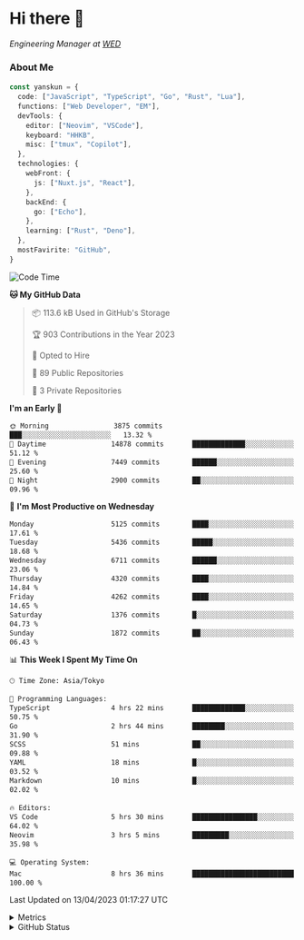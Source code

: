 # Hi there&nbsp;:wave:

<!-- ![Alt text](https://spotify-recently-played-readme.vercel.app/api?user=31kynbuubkiu3r4qh4hjuaglhfay) -->

_Engineering Manager at [WED](https://github.com/wedinc)_

### About Me

```ts
const yanskun = {
  code: ["JavaScript", "TypeScript", "Go", "Rust", "Lua"],
  functions: ["Web Developer", "EM"],
  devTools: {
    editor: ["Neovim", "VSCode"],
    keyboard: "HHKB",
    misc: ["tmux", "Copilot"],
  },
  technologies: {
    webFront: {
      js: ["Nuxt.js", "React"],
    },
    backEnd: {
      go: ["Echo"],
    },
    learning: ["Rust", "Deno"],
  },
  mostFavirite: "GitHub",
}
```

<!--START_SECTION:waka-->
![Code Time](http://img.shields.io/badge/Code%20Time-258%20hrs%2037%20mins-blue)

**🐱 My GitHub Data** 

> 📦 113.6 kB Used in GitHub's Storage 
 > 
> 🏆 903 Contributions in the Year 2023
 > 
> 💼 Opted to Hire
 > 
> 📜 89 Public Repositories 
 > 
> 🔑 3 Private Repositories 
 > 
**I'm an Early 🐤** 

```text
🌞 Morning                3875 commits        ███░░░░░░░░░░░░░░░░░░░░░░   13.32 % 
🌆 Daytime                14878 commits       █████████████░░░░░░░░░░░░   51.12 % 
🌃 Evening                7449 commits        ██████░░░░░░░░░░░░░░░░░░░   25.60 % 
🌙 Night                  2900 commits        ██░░░░░░░░░░░░░░░░░░░░░░░   09.96 % 
```
📅 **I'm Most Productive on Wednesday** 

```text
Monday                   5125 commits        ████░░░░░░░░░░░░░░░░░░░░░   17.61 % 
Tuesday                  5436 commits        █████░░░░░░░░░░░░░░░░░░░░   18.68 % 
Wednesday                6711 commits        ██████░░░░░░░░░░░░░░░░░░░   23.06 % 
Thursday                 4320 commits        ████░░░░░░░░░░░░░░░░░░░░░   14.84 % 
Friday                   4262 commits        ████░░░░░░░░░░░░░░░░░░░░░   14.65 % 
Saturday                 1376 commits        █░░░░░░░░░░░░░░░░░░░░░░░░   04.73 % 
Sunday                   1872 commits        ██░░░░░░░░░░░░░░░░░░░░░░░   06.43 % 
```


📊 **This Week I Spent My Time On** 

```text
🕑︎ Time Zone: Asia/Tokyo

💬 Programming Languages: 
TypeScript               4 hrs 22 mins       █████████████░░░░░░░░░░░░   50.75 % 
Go                       2 hrs 44 mins       ████████░░░░░░░░░░░░░░░░░   31.90 % 
SCSS                     51 mins             ██░░░░░░░░░░░░░░░░░░░░░░░   09.88 % 
YAML                     18 mins             █░░░░░░░░░░░░░░░░░░░░░░░░   03.52 % 
Markdown                 10 mins             █░░░░░░░░░░░░░░░░░░░░░░░░   02.02 % 

🔥 Editors: 
VS Code                  5 hrs 30 mins       ████████████████░░░░░░░░░   64.02 % 
Neovim                   3 hrs 5 mins        █████████░░░░░░░░░░░░░░░░   35.98 % 

💻 Operating System: 
Mac                      8 hrs 36 mins       █████████████████████████   100.00 % 
```


 Last Updated on 13/04/2023 01:17:27 UTC
<!--END_SECTION:waka-->

<details>
  <summary>Metrics</summary>
  <img src="https://github.com/yanskun/yanskun/blob/main/github-metrics.svg" alt="Metrics">
</details>

<details>
  <summary>GitHub Status</summary>
  <picture>
    <source media="(prefers-color-scheme: dark)" srcset="https://raw.githubusercontent.com/yanskun/yanskun/master/profile-summary-card-output/nord_dark/0-profile-details.svg">
   <img src="https://raw.githubusercontent.com/yanskun/yanskun/master/profile-summary-card-output/default/0-profile-details.svg">
  </picture>
  <br>
  <picture>
    <source media="(prefers-color-scheme: dark)" srcset="https://raw.githubusercontent.com/yanskun/yanskun/master/profile-summary-card-output/nord_dark/1-repos-per-language.svg">
   <img src="https://raw.githubusercontent.com/yanskun/yanskun/master/profile-summary-card-output/default/1-repos-per-language.svg">
  </picture>
  <picture>
    <source media="(prefers-color-scheme: dark)" srcset="https://raw.githubusercontent.com/yanskun/yanskun/master/profile-summary-card-output/nord_dark/2-most-commit-language.svg">
   <img src="https://raw.githubusercontent.com/yanskun/yanskun/master/profile-summary-card-output/default/2-most-commit-language.svg">
  </picture>
  <br>
  <picture>
    <source media="(prefers-color-scheme: dark)" srcset="https://raw.githubusercontent.com/yanskun/yanskun/master/profile-summary-card-output/nord_dark/3-stats.svg">
   <img src="https://raw.githubusercontent.com/yanskun/yanskun/master/profile-summary-card-output/default/3-stats.svg">
  </picture>
  <picture>
    <source media="(prefers-color-scheme: dark)" srcset="https://raw.githubusercontent.com/yanskun/yanskun/master/profile-summary-card-output/nord_dark/4-productive-time.svg">
   <img src="https://raw.githubusercontent.com/yanskun/yanskun/master/profile-summary-card-output/default/4-productive-time.svg">
  </picture>
</details>
